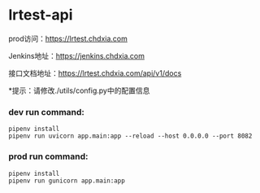 # lrtest-api

prod访问：https://lrtest.chdxia.com

Jenkins地址：https://jenkins.chdxia.com

接口文档地址：https://lrtest.chdxia.com/api/v1/docs

*提示：请修改./utils/config.py中的配置信息

### dev run command:

```shell
pipenv install
pipenv run uvicorn app.main:app --reload --host 0.0.0.0 --port 8082
```
### prod run command:
```shell
pipenv install
pipenv run gunicorn app.main:app
```
